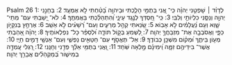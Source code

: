 Psalm 26
1: לְדָוִ֨ד ׀ שָׁפְטֵ֤נִי יְהוָ֗ה כִּֽי־ אֲ֭נִי בְּתֻמִּ֣י הָלַ֑כְתִּי וּבַיהוָ֥ה בָּ֝טַ֗חְתִּי לֹ֣א אֶמְעָֽד׃
2: בְּחָנֵ֣נִי יְהוָ֣ה וְנַסֵּ֑נִי כִלְיוֹתַ֣י וְלִבִּֽי׃
3: כִּֽי־ חַ֭סְדְּךָ לְנֶ֣גֶד עֵינָ֑י וְ֝הִתְהַלַּ֗כְתִּי בַּאֲמִתֶּֽךָ׃
4: לֹא־ יָ֭שַׁבְתִּי עִם־ מְתֵי־ שָׁ֑וְא וְעִ֥ם נַ֝עֲלָמִ֗ים לֹ֣א אָבֽוֹא׃
5: שָׂ֭נֵאתִי קְהַ֣ל מְרֵעִ֑ים וְעִם־ רְ֝שָׁעִ֗ים לֹ֣א אֵשֵֽׁב׃
6: אֶרְחַ֣ץ בְּנִקָּי֣וֹן כַּפָּ֑י וַאֲסֹבְבָ֖ה אֶת־ מִזְבַּחֲךָ֣ יְהוָֽה׃
7: לַ֭שְׁמִעַ בְּק֣וֹל תּוֹדָ֑ה וּ֝לְסַפֵּ֗ר כָּל־ נִפְלְאוֹתֶֽיךָ׃
8: יְֽהוָ֗ה אָ֭הַבְתִּי מְע֣וֹן בֵּיתֶ֑ךָ וּ֝מְק֗וֹם מִשְׁכַּ֥ן כְּבוֹדֶֽךָ׃
9: אַל־ תֶּאֱסֹ֣ף עִם־ חַטָּאִ֣ים נַפְשִׁ֑י וְעִם־ אַנְשֵׁ֖י דָמִ֣ים חַיָּֽי׃
10: אֲשֶׁר־ בִּידֵיהֶ֥ם זִמָּ֑ה וִֽ֝ימִינָ֗ם מָ֣לְאָה שֹּֽׁחַד׃
11: וַ֭אֲנִי בְּתֻמִּ֥י אֵלֵ֗ךְ פְּדֵ֣נִי וְחָנֵּֽנִי׃
12: רַ֭גְלִי עָֽמְדָ֣ה בְמִישׁ֑וֹר בְּ֝מַקְהֵלִ֗ים אֲבָרֵ֥ךְ יְהוָֽה׃